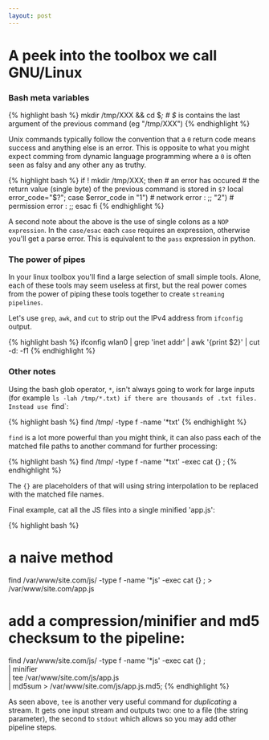 ```yaml
---
layout: post
---
```



# A peek into the toolbox we call GNU/Linux

### Bash meta variables

{% highlight bash %}
mkdir /tmp/XXX && cd $_; # $_ is contains the last argument of the previous command (eg "/tmp/XXX")
{% endhighlight %}

Unix commands typically follow the convention that a `0` return code means success and anything
else is an error. This is opposite to what you might expect comming from dynamic language programming
where a `0` is often seen as falsy and any other any as truthy.

{% highlight bash %}
if ! mkdir /tmp/XXX; then
    # an error has occured
    # the return value (single byte) of the previous command is stored in `$?`
    local error_code="$?";
    case $error_code in
        "1")
            # network error
            :
        ;;
        "2")
            # permission error
            :
        ;;
    esac
fi
{% endhighlight %}

A second note about the above is the use of single colons as a `NOP expression`. In the `case/esac`
each `case` requires an expression, otherwise you'll get a parse error. This is equivalent to the
`pass` expression in python.

### The power of pipes

In your linux toolbox you'll find a large selection of small simple tools. Alone, each of these tools
may seem useless at first, but the real power comes from the power of piping these tools together to
create `streaming pipelines`.

Let's use `grep`, `awk`, and `cut` to strip out the IPv4 address from `ifconfig` output.

{% highlight bash %}
ifconfig wlan0 | grep 'inet addr' | awk '{print $2}' | cut -d: -f1
{% endhighlight %}

### Other notes

Using the bash glob operator, `*`, isn't always going to work for large inputs (for example `ls -lah /tmp/*.txt) if there are thousands of .txt files. Instead use `find`:

{% highlight bash %}
find /tmp/ -type f -name '*txt'
{% endhighlight %}

`find` is a lot more powerful than you might think, it can also pass each of the matched file paths to 
another command for further processing:

{% highlight bash %}
find /tmp/ -type f -name '*txt' -exec cat {} \;
{% endhighlight %}

The `{}` are placeholders of that will using string interpolation to be replaced with the matched file names.

Final example, cat all the JS files into a single minified 'app.js':

{% highlight bash %}
# a naive method
find /var/www/site.com/js/ -type f -name '*js' -exec cat {} \; > /var/www/site.com/app.js

# add a compression/minifier and md5 checksum to the pipeline:
find /var/www/site.com/js/ -type f -name '*js' -exec cat {} \; \
    | minifier \
    | tee /var/www/site.com/js/app.js \
    | md5sum > /var/www/site.com/js/app.js.md5;
{% endhighlight %}

As seen above, `tee` is another very useful command for *duplicating* a stream. It gets one input stream and outputs
two: one to a file (the string parameter), the second to `stdout` which allows so you may add other pipeline steps.
